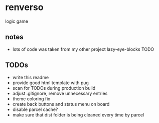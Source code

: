 # renverso
logic game

## notes
* lots of code was taken from my other project lazy-eye-blocks TODO

## TODOs
* write this readme
* provide good html template with pug
* scan for TODOs during production build
* adjust .gitignore, remove unnecessary entries
* theme coloring fix
* create back buttons and status menu on board
* disable parcel cache?
* make sure that dist folder is being cleaned every time by parcel
